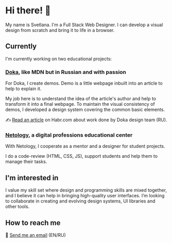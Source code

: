 # Hi there! 👋

My name is Svetlana. I'm a Full Stack Web Designer. I can develop a visual design from scratch and bring it to life in a browser.

## Currently

I'm currently working on two educational projects:

### [Doka](https://doka.guide/), like MDN but in Russian and with passion
For Doka, I create demos. Demo is a little webpage inbuilt into an article to help to explain it.

My job here is to understand the idea of the article's author and help to transform it into a final webpage. To maintain the visual consistency of demos, I developed a design system covering the common basic elements.

✍ [Read an article](https://habr.com/ru/company/yandex_praktikum/blog/646001/) on Habr.com about work done by Doka design team (RU).

### [Netology](https://netology.ru/), a digital professions educational center

With Netology, I cooperate as a mentor and a designer for student projects.

I do a code-review (HTML, CSS, JS), support students and help them to manage their tasks.

## I'm interested in

I value my skill set where design and programming skills are mixed together, and I believe it can help in bringing high-quality user interfaces. I’m looking to collaborate in creating and evolving design systems, UI libraries and other tools.

## How to reach me

💌 [Send me an email](mailto:sv.korobceva@gmail.com) (EN/RU)

<!---
skorobaeus/skorobaeus is a ✨ special ✨ repository because its `README.md` (this file) appears on your GitHub profile.
You can click the Preview link to take a look at your changes.
--->
